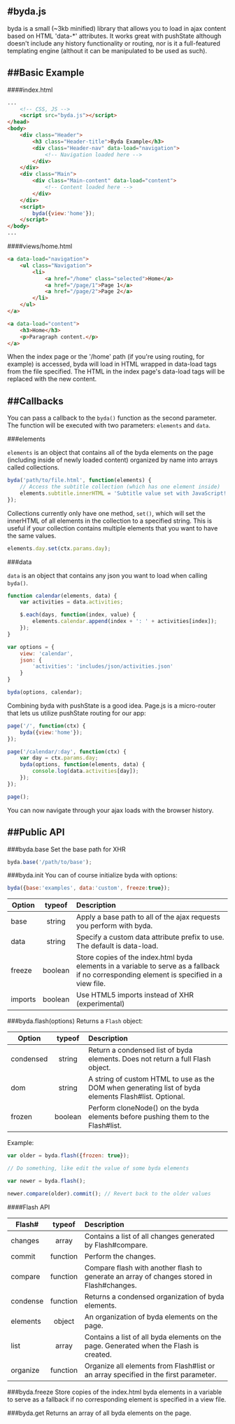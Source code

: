#byda.js
------

byda is a small (~3kb minified) library that allows you to load in ajax content based on HTML 'data-*' attributes. It works great with pushState although doesn't include any history functionality or routing, nor is it a full-featured templating engine (althout it can be manipulated to be used as such).

##Basic Example
------

####index.html
```html
...
	<!-- CSS, JS -->
	<script src="byda.js"></script>
</head>
<body>
	<div class="Header">
		<h3 class="Header-title">Byda Example</h3>
		<div class="Header-nav" data-load="navigation">
			<!-- Navigation loaded here -->
		</div>
	</div>
	<div class="Main">
		<div class="Main-content" data-load="content">
			<!-- Content loaded here -->
		</div>
	</div>
	<script>
		byda({view:'home'});
	</script>
</body>
...
```

####views/home.html
```html
<a data-load="navigation">
	<ul class="Navigation">
		<li>
			<a href="/home" class="selected">Home</a>
			<a href="/page/1">Page 1</a>
			<a href="/page/2">Page 2</a>
		</li>
	</ul>
</a>

<a data-load="content">
	<h3>Home</h3>
	<p>Paragraph content.</p>
</a>
```

When the index page or the '/home' path (if you're using routing, for example) is accessed, byda will load in HTML wrapped in data-load tags from the file specified. The HTML in the index page's data-load tags will be replaced with the new content.

##Callbacks
------

You can pass a callback to the `byda()` function as the second parameter. The function will be executed with two parameters: `elements` and `data`. 

###elements

`elements` is an object that contains all of the byda elements on the page (including inside of newly loaded content) organized by name into arrays called collections.

```javascript
byda('path/to/file.html', function(elements) {
	// Access the subtitle collection (which has one element inside)
	elements.subtitle.innerHTML = 'Subtitle value set with JavaScript!';
});
```

Collections currently only have one method, `set()`, which will set the innerHTML of all elements in the collection to a specified string. This is useful if your collection contains multiple elements that you want to have the same values.

```javascript
elements.day.set(ctx.params.day);
```

###data

`data` is an object that contains any json you want to load when calling `byda()`.

```javascript
function calendar(elements, data) {
	var activities = data.activities;

	$.each(days, function(index, value) {
		elements.calendar.append(index + ': ' + activities[index]);
	});
}

var options = {
	view: 'calendar',
	json: {
		'activities': 'includes/json/activities.json'
	}
}

byda(options, calendar);
```

Combining byda with pushState is a good idea. Page.js is a micro-router that lets us utilize pushState routing for our app:

```javascript
page('/', function(ctx) {
	byda({view:'home'});
});

page('/calendar/:day', function(ctx) {
	var day = ctx.params.day;
	byda(options, function(elements, data) {
		console.log(data.activities[day]);
	});
});

page();
```

You can now navigate through your ajax loads with the browser history.

##Public API
------

###byda.base
Set the base path for XHR

```javascript
byda.base('/path/to/base');
```

###byda.init
You can of course initialize byda with options:

```javascript
byda({base:'examples', data:'custom', freeze:true});
```

| Option        | typeof        | Description 																			 	|
| ------------- |:-------------:| :---------------------------------------------------------------------------------------- |
| base      	| string 		| Apply a base path to all of the ajax requests you perform with byda.						|
| data      	| string      	| Specify a custom data attribute prefix to use. The default is data-load. 					|
| freeze 		| boolean      	| Store copies of the index.html byda elements in a variable to serve as a fallback if no corresponding element is specified in a view file. |
| imports 		| boolean      	| Use HTML5 imports instead of XHR (experimental)											|

###byda.flash(options)
Returns a `Flash` object:

| Option        | typeof        | Description 																			 	|
| ------------- |:-------------:| :---------------------------------------------------------------------------------------- |
| condensed  	| string 		| Return a condensed list of byda elements. Does not return a full Flash object.			|
| dom	      	| string      	| A string of custom HTML to use as the DOM when generating list of byda elements Flash#list. Optional. |
| frozen		| boolean		| Perform cloneNode() on the byda elements before pushing them to the Flash#list.			|

Example:

```javascript
var older = byda.flash({frozen: true});

// Do something, like edit the value of some byda elements

var newer = byda.flash();

newer.compare(older).commit(); // Revert back to the older values 
```

####Flash API

| Flash#        | typeof        | Description 																			 	|
| ------------- |:-------------:| :---------------------------------------------------------------------------------------- |
| changes      	| array 		| Contains a list of all changes generated by Flash#compare. 								|
| commit      	| function      | Perform the changes. 																		|
| compare 		| function      | Compare flash with another flash to generate an array of changes stored in Flash#changes. |
| condense      | function 		| Returns a condensed organization of byda elements. 										|
| elements      | object      	| An organization of byda elements on the page. 											|
| list 			| array      	| Contains a list of all byda elements on the page. Generated when the Flash is created. 	|
| organize      | function 		| Organize all elements from Flash#list or an array specified in the first parameter. 		|

###byda.freeze
Store copies of the index.html byda elements in a variable to serve as a fallback if no corresponding element is specified in a view file.

###byda.get
Returns an array of all byda elements on the page.
